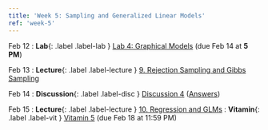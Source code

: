 ```yaml
---
title: 'Week 5: Sampling and Generalized Linear Models'
ref: 'week-5'
---
```


Feb 12
: **Lab**{: .label .label-lab } [Lab 4: Graphical Models](https://data102.datahub.berkeley.edu/hub/user-redirect/git-pull?repo=https%3A%2F%2Fgithub.com%2Fds-102%2Fsp24-materials&urlpath=lab%2Ftree%2Fsp24-materials%2Flab%2Flab04%2Flab04.ipynb&branch=main) (due Feb 14 at **5 PM**)

Feb 13
: **Lecture**{: .label .label-lecture } [9. Rejection Sampling and Gibbs Sampling](lecture/lec09)

Feb 14
: **Discussion**{: .label .label-disc } [Discussion 4](https://drive.google.com/file/d/1iXtBXST-0uAr1ONTEaVUikCr_QBMwkeE/view?usp=sharing) ([Answers](https://drive.google.com/file/d/1iXtBXST-0uAr1ONTEaVUikCr_QBMwkeE/view?usp=sharing))

Feb 15
: **Lecture**{: .label .label-lecture } [10. Regression and GLMs](lecture/lec10)
: **Vitamin**{: .label .label-vit } [Vitamin 5](https://www.gradescope.com/courses/711377/assignments/4074681) (due Feb 18 at 11:59 PM)
